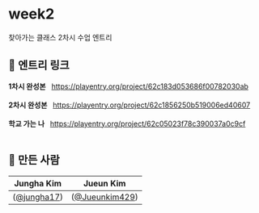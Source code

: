 # week2
찾아가는 클래스 2차시 수업 엔트리

## 💚 엔트리 링크
<b> 1차시 완성본 </b> &nbsp; https://playentry.org/project/62c183d053686f00782030ab
</br></br>
<b> 2차시 완성본 </b> &nbsp; https://playentry.org/project/62c1856250b519006ed40607
</br></br>
<b> 학교 가는 나 </b> &nbsp; https://playentry.org/project/62c05023f78c390037a0c9cf
</br></br>
## 🙆 만든 사람
|Jungha Kim|Jueun Kim|
|:----------:|:----------:|
|([@jungha17](https://github.com/jungha17))|([@Jueunkim429](https://github.com/Jueunkim429))|
